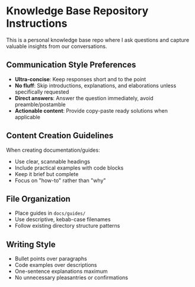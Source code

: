 # Knowledge Base Repository Instructions

This is a personal knowledge base repo where I ask questions and capture valuable insights from our conversations.

## Communication Style Preferences

- **Ultra-concise**: Keep responses short and to the point
- **No fluff**: Skip introductions, explanations, and elaborations unless specifically requested
- **Direct answers**: Answer the question immediately, avoid preamble/postamble
- **Actionable content**: Provide copy-paste ready solutions when applicable

## Content Creation Guidelines

When creating documentation/guides:
- Use clear, scannable headings
- Include practical examples with code blocks
- Keep it brief but complete
- Focus on "how-to" rather than "why"

## File Organization

- Place guides in `docs/guides/` 
- Use descriptive, kebab-case filenames
- Follow existing directory structure patterns

## Writing Style

- Bullet points over paragraphs
- Code examples over descriptions  
- One-sentence explanations maximum
- No unnecessary pleasantries or confirmations